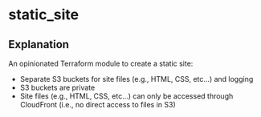 # static_site

## Explanation

An opinionated Terraform module to create a static site:

* Separate S3 buckets for site files (e.g., HTML, CSS, etc...) and logging
* S3 buckets are private
* Site files (e.g., HTML, CSS, etc...) can only be accessed through CloudFront (i.e., no direct access to files in S3)
